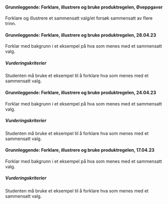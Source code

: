 #### Grunnleggende: Forklare, illustrere og bruke produktregelen,  Øveppgaver

Forklare og illustrere et sammensatt valg/et forsøk sammensatt av flere
trinn.

#### Grunnleggende: Forklare, illustrere og bruke produktregelen,  28.04.23

Forklar med bakgrunn i et eksempel på hva som menes med et sammensatt valg.

##### Vurderingskriterier

Studenten må bruke et eksempel til å forklare hva som menes med et sammensatt valg.

#### Grunnleggende: Forklare, illustrere og bruke produktregelen,  24.04.23

Forklar med bakgrunn i et eksempel på hva som menes med et sammensatt valg.

##### Vurderingskriterier

Studenten må bruke et eksempel til å forklare hva som menes med et sammensatt valg.

#### Grunnleggende: Forklare, illustrere og bruke produktregelen,  17.04.23

Forklar med bakgrunn i et eksempel på hva som menes med et sammensatt valg.

##### Vurderingskriterier

Studenten må bruke et eksempel til å forklare hva som menes med et sammensatt valg.

